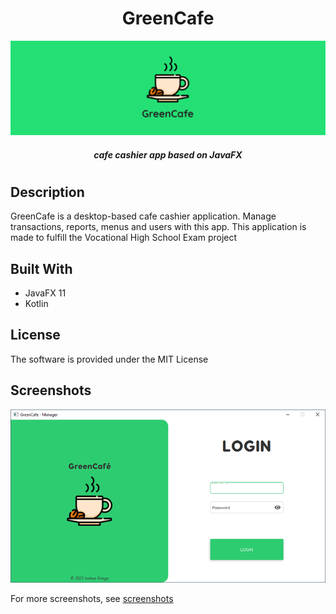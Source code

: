 <h1 align="center">GreenCafe</h1>

<p align="center">
  <img src="screenshots/banner.png"  />
</p>

<h5 align="center">cafe cashier app based on JavaFX</h5>

<h1></h1>

<h2>Description</h2>
<p>GreenCafe is a desktop-based cafe cashier application. Manage transactions, reports, menus and users with this app. This application is made to fulfill the Vocational High School Exam project</p>

<h2> Built With </h2>

* JavaFX 11
* Kotlin
  
## License
The software is provided under the MIT License

## Screenshots
![Login](screenshots/login.png)

<p>For more screenshots, see <a href="screenshots/" target="_blank">screenshots</a></p>
